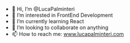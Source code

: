 - 👋 Hi, I’m @LucaPalminteri
- 👀 I’m interested in FrontEnd Development
- 🌱 I’m currently learning React
- 💞️ I’m looking to collaborate on anything
- 📫 How to reach me: www.lucapalminteri.com

<!---
LucaPalminteri/LucaPalminteri is a ✨ special ✨ repository because its `README.md` (this file) appears on your GitHub profile.
You can click the Preview link to take a look at your changes.
--->
